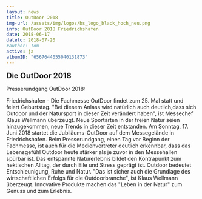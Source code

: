 ```yaml
---
layout: news
title: OutDoor 2018
img-url: /assets/img/logos/bs_logo_black_hoch_neu.png
info: OutDoor 2018 Friedrichshafen
date: 2018-06-17
dateto: 2018-07-20
#author: Tom
active: ja
albumID: "6567644055040131873"
---
```

<b><span style="font-size:20px">Die OutDoor 2018</span></b>

<p style="text-align: justify"> Presserundgang OutDoor 2018:

Friedrichshafen - Die Fachmesse OutDoor findet zum 25. Mal statt und feiert Geburtstag. "Bei diesem Anlass wird natürlich auch deutlich,dass sich Outdoor und der Natursport in dieser Zeit verändert haben", ist Messechef Klaus Wellmann überzeugt. Neue Sportarten in der freien Natur seien hinzugekommen, neue Trends in dieser Zeit entstanden. Am Sonntag, 17. Juni 2018 startet die Jubiläums-OutDoor auf dem Messegelände in Friedrichshafen. Beim Presserundgang, einen Tag vor Beginn der Fachmesse, ist auch für die Medienvertreter deutlich erkennbar, dass das Lebensgefühl Outdoor heute stärker als je zuvor in den Messehallen spürbar ist. Das entspannte Naturerlebnis bildet den Kontrapunkt zum hektischen Alltag, der durch Eile und Stress geprägt ist. Outdoor bedeutet Entschleunigung, Ruhe und Natur. "Das ist sicher auch die Grundlage des wirtschaftlichen Erfolgs für die Outdoorbranche", ist Klaus Wellmann überzeugt. Innovative Produkte machen das "Leben in der Natur" zum Genuss und zum Erlebnis.</p>
